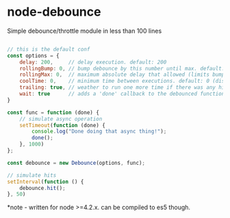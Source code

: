 # node-debounce

Simple debounce/throttle module in less than 100 lines


``` javascript

// this is the default conf
const options = {
    delay: 200,     // delay execution. default: 200
    rollingBump: 0, // bump debounce by this number until max. default: 0 (disabled)
    rollingMax: 0,  // maximum absolute delay that allowed (limits bumps). default: 0 (disabled)
    coolTime: 0,    // minimum time between executions. default: 0 (disabled)
    trailing: true, // weather to run one more time if there was any hit while executing. default: true
    wait: true      // adds a 'done' callback to the debounced function. if false - 'done' is undefined!. default: true
}

const func = function (done) {
    // simulate async operation
    setTimeout(function (done) {
        console.log("Done doing that async thing!");
        done();
    }, 1000)
};

const debounce = new Debounce(options, func);

// simulate hits
setInterval(function () {
    debounce.hit();
}, 50)

```

*note - written for node >=4.2.x. can be compiled to es5 though.